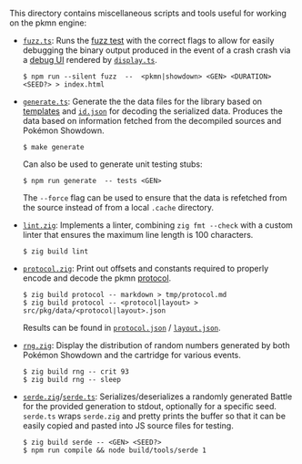 This directory contains miscellaneous scripts and tools useful for working on the pkmn engine:

- [`fuzz.ts`](fuzz.ts): Runs the [fuzz test](../../docs/TESTING.md#Fuzz) with the correct flags to
  allow for easily debugging the binary output produced in the event of a crash crash via a [debug
  UI](https://pkmn.cc/debug.html) rendered by [`display.ts`](../test/display.ts).

      $ npm run --silent fuzz  --  <pkmn|showdown> <GEN> <DURATION> <SEED?> > index.html

- [`generate.ts`](generate.ts): Generate the the data files for the library based on
  [templates](../lib/common/data) and [`id.json`](../pkg/data/ids.json) for decoding the serialized
  data. Produces the data based on information fetched from the decompiled sources and Pokémon
  Showdown.

      $ make generate

  Can also be used to generate unit testing stubs:

      $ npm run generate  -- tests <GEN>

  The `--force` flag can be used to ensure that the data is refetched from the source instead of
  from a local `.cache` directory.

- [`lint.zig`](lint.zig): Implements a linter, combining `zig fmt --check` with a custom linter
  that ensures the maximum line length is 100 characters.

      $ zig build lint

- [`protocol.zig`](protocol.zig): Print out offsets and constants required to properly encode and
  decode the pkmn [protocol](../../docs/PROTOCOL.md).

      $ zig build protocol -- markdown > tmp/protocol.md
      $ zig build protocol -- <protocol|layout> > src/pkg/data/<protocol|layout>.json

  Results can be found in [`protocol.json`](../pkg/data/protocol.json) /
  [`layout.json`](../pkg/data/layout.json).

- [`rng.zig`](rng.zig): Display the distribution of random numbers generated by both Pokémon
  Showdown and the cartridge for various events.

      $ zig build rng -- crit 93
      $ zig build rng -- sleep

- [`serde.zig`](serde.zig)/[`serde.ts`](serde.ts): Serializes/deserializes a randomly generated
  Battle for the provided generation to stdout, optionally for a specific seed. `serde.ts` wraps
  `serde.zig` and pretty prints the buffer so that it can be easily copied and pasted into JS
  source files for testing.

      $ zig build serde -- <GEN> <SEED?>
      $ npm run compile && node build/tools/serde 1
